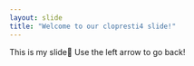 ```yaml
---
layout: slide
title: "Welcome to our clopresti4 slide!"
---
```

This is my slide:tada:
Use the left arrow to go back!
